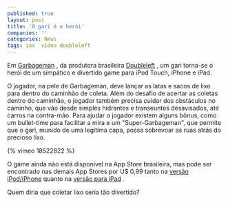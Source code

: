 ```yaml
---
published: true
layout: post
title: 'O gari é o herói'
companies: ''
categories: News
tags: ios  video doubleleft
---
```

Em <a href="http://doubleleft.com/garbageman/" target="_blank">Garbageman</a>
, da produtora brasileira <a href="http://doubleleft.com/" target="_blank">Doubleleft</a>
, um gari torna-se o herói de um simpático e divertido game para iPod Touch, iPhone e iPad.
 

 
O jogador, na pele de Garbageman, deve lançar as latas e sacos de lixo para dentro do caminhão de coleta. Além do desafio de acertar as coletas dentro do caminhão, o jogador também precisa cuidar dos obstáculos no caminho, que vão desde simples hidrantes e transeuntes desavisados, até carros na contra-mão.
Para ajudar o jogador existem alguns bônus, como um bullet-time para facilitar a mira e um "Super-Garbageman", que permite que o gari, munido de uma legítima capa, possa sobrevoar as ruas atrás do precioso lixo.
 
{% vimeo 18522822 %}
 
O game ainda não está disponível na App Store brasileira, mas pode ser encontrado nas demais App Stores por U$ 0,99 tanto na <a href="http://itunes.apple.com/app/garbageman/id413114015?mt=8&ls=1" target="_blank">versão iPod/iPhone</a>
 quanto na <a href="http://itunes.apple.com/app/garbageman-hd/id413305047?mt=8&ls=1" target="_blank">versão para iPad</a>
.
 
Quem diria que coletar lixo seria tão divertido?
